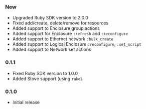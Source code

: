 ### New
  - Upgraded Ruby SDK version to 2.0.0
  - Fixed add/create, delete/remove for resources
  - Added support to Enclosure group actions
  - Added support for Enclosure `:refresh` and `:reconfigure`
  - Added support to Ethernet network `:bulk_create`
  - Added support to Logical Enclosure `:reconfigure`, `:set_script`
  - Added support to Network set actions

### 0.1.1
  - Fixed Ruby SDK version to 1.0.0
  - Added Stove support (using `rake`)

### 0.1.0
  - Initial release

